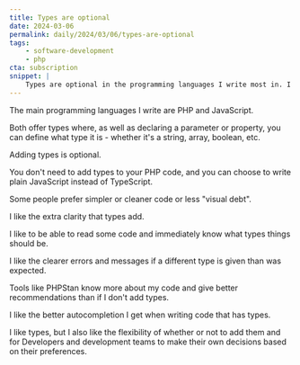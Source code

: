 ```yaml
---
title: Types are optional
date: 2024-03-06
permalink: daily/2024/03/06/types-are-optional
tags:
    - software-development
    - php
cta: subscription
snippet: |
    Types are optional in the programming languages I write most in. I like them, but I also like people can decide whether to use types or not.
---
```


The main programming languages I write are PHP and JavaScript.

Both offer types where, as well as declaring a parameter or property, you can define what type it is - whether it's a string, array, boolean, etc.

Adding types is optional.

You don't need to add types to your PHP code, and you can choose to write plain JavaScript instead of TypeScript.

Some people prefer simpler or cleaner code or less "visual debt".

I like the extra clarity that types add.

I like to be able to read some code and immediately know what types things should be.

I like the clearer errors and messages if a different type is given than was expected.

Tools like PHPStan know more about my code and give better recommendations than if I don't add types.

I like the better autocompletion I get when writing code that has types.

I like types, but I also like the flexibility of whether or not to add them and for Developers and development teams to make their own decisions based on their preferences.

